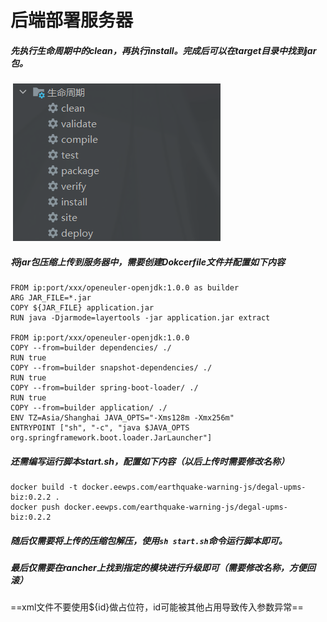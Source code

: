 # 后端部署服务器

##### 		先执行生命周期中的clean，再执行install。完成后可以在target目录中找到jar包。

​									![image-20241010155525942](/images/image-20241010155525942.png)

##### 		将jar包压缩上传到服务器中，需要创建Dokcerfile文件并配置如下内容

```
FROM ip:port/xxx/openeuler-openjdk:1.0.0 as builder
ARG JAR_FILE=*.jar
COPY ${JAR_FILE} application.jar
RUN java -Djarmode=layertools -jar application.jar extract

FROM ip:port/xxx/openeuler-openjdk:1.0.0
COPY --from=builder dependencies/ ./
RUN true
COPY --from=builder snapshot-dependencies/ ./
RUN true
COPY --from=builder spring-boot-loader/ ./
RUN true
COPY --from=builder application/ ./
ENV TZ=Asia/Shanghai JAVA_OPTS="-Xms128m -Xmx256m"
ENTRYPOINT ["sh", "-c", "java $JAVA_OPTS org.springframework.boot.loader.JarLauncher"]
```

##### 		还需编写运行脚本start.sh，配置如下内容（以后上传时需要修改名称）

```
docker build -t docker.eewps.com/earthquake-warning-js/degal-upms-biz:0.2.2 .
docker push docker.eewps.com/earthquake-warning-js/degal-upms-biz:0.2.2
```

##### 		随后仅需要将上传的压缩包解压，使用`sh start.sh`命令运行脚本即可。

##### 		最后仅需要在rancher上找到指定的模块进行升级即可（需要修改名称，方便回滚）







==xml文件不要使用${id}做占位符，id可能被其他占用导致传入参数异常==
